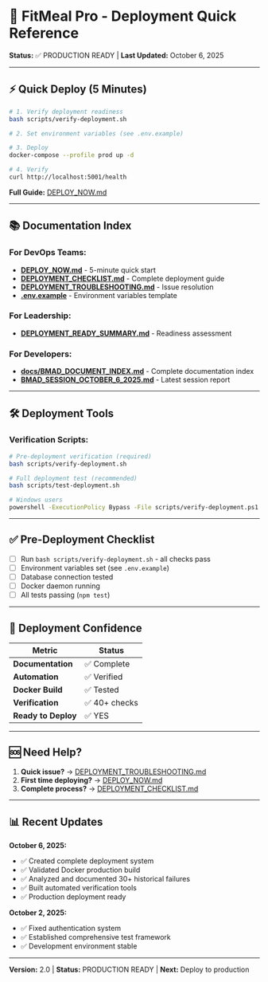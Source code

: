 # 🚀 FitMeal Pro - Deployment Quick Reference

**Status:** ✅ PRODUCTION READY | **Last Updated:** October 6, 2025

---

## ⚡ Quick Deploy (5 Minutes)

```bash
# 1. Verify deployment readiness
bash scripts/verify-deployment.sh

# 2. Set environment variables (see .env.example)

# 3. Deploy
docker-compose --profile prod up -d

# 4. Verify
curl http://localhost:5001/health
```

**Full Guide:** [DEPLOY_NOW.md](./DEPLOY_NOW.md)

---

## 📚 Documentation Index

### **For DevOps Teams:**
- **[DEPLOY_NOW.md](./DEPLOY_NOW.md)** - 5-minute quick start
- **[DEPLOYMENT_CHECKLIST.md](./DEPLOYMENT_CHECKLIST.md)** - Complete deployment guide
- **[DEPLOYMENT_TROUBLESHOOTING.md](./DEPLOYMENT_TROUBLESHOOTING.md)** - Issue resolution
- **[.env.example](./.env.example)** - Environment variables template

### **For Leadership:**
- **[DEPLOYMENT_READY_SUMMARY.md](./DEPLOYMENT_READY_SUMMARY.md)** - Readiness assessment

### **For Developers:**
- **[docs/BMAD_DOCUMENT_INDEX.md](./docs/BMAD_DOCUMENT_INDEX.md)** - Complete documentation index
- **[BMAD_SESSION_OCTOBER_6_2025.md](./BMAD_SESSION_OCTOBER_6_2025.md)** - Latest session report

---

## 🛠️ Deployment Tools

### **Verification Scripts:**
```bash
# Pre-deployment verification (required)
bash scripts/verify-deployment.sh

# Full deployment test (recommended)
bash scripts/test-deployment.sh

# Windows users
powershell -ExecutionPolicy Bypass -File scripts/verify-deployment.ps1
```

---

## ✅ Pre-Deployment Checklist

- [ ] Run `bash scripts/verify-deployment.sh` - all checks pass
- [ ] Environment variables set (see `.env.example`)
- [ ] Database connection tested
- [ ] Docker daemon running
- [ ] All tests passing (`npm test`)

---

## 🎯 Deployment Confidence

| Metric | Status |
|--------|--------|
| **Documentation** | ✅ Complete |
| **Automation** | ✅ Verified |
| **Docker Build** | ✅ Tested |
| **Verification** | ✅ 40+ checks |
| **Ready to Deploy** | ✅ YES |

---

## 🆘 Need Help?

1. **Quick issue?** → [DEPLOYMENT_TROUBLESHOOTING.md](./DEPLOYMENT_TROUBLESHOOTING.md)
2. **First time deploying?** → [DEPLOY_NOW.md](./DEPLOY_NOW.md)
3. **Complete process?** → [DEPLOYMENT_CHECKLIST.md](./DEPLOYMENT_CHECKLIST.md)

---

## 📊 Recent Updates

**October 6, 2025:**
- ✅ Created complete deployment system
- ✅ Validated Docker production build
- ✅ Analyzed and documented 30+ historical failures
- ✅ Built automated verification tools
- ✅ Production deployment ready

**October 2, 2025:**
- ✅ Fixed authentication system
- ✅ Established comprehensive test framework
- ✅ Development environment stable

---

**Version:** 2.0 | **Status:** PRODUCTION READY | **Next:** Deploy to production
